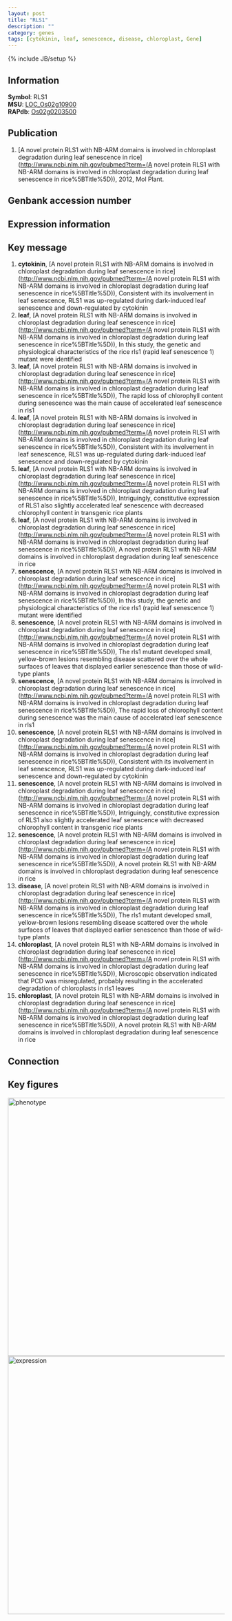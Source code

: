 ```yaml
---
layout: post
title: "RLS1"
description: ""
category: genes
tags: [cytokinin, leaf, senescence, disease, chloroplast, Gene]
---
```

{% include JB/setup %}

## Information
__Symbol__: RLS1  
__MSU__: [LOC_Os02g10900](http://rice.plantbiology.msu.edu/cgi-bin/ORF_infopage.cgi?orf=LOC_Os02g10900)  
__RAPdb__: [Os02g0203500](http://rapdb.dna.affrc.go.jp/viewer/gbrowse_details/irgsp1?name=Os02g0203500)  

## Publication
1. [A novel protein RLS1 with NB-ARM domains is involved in chloroplast degradation during leaf senescence in rice](http://www.ncbi.nlm.nih.gov/pubmed?term=(A novel protein RLS1 with NB-ARM domains is involved in chloroplast degradation during leaf senescence in rice%5BTitle%5D)), 2012, Mol Plant.

## Genbank accession number

## Expression information

## Key message
1. __cytokinin__, [A novel protein RLS1 with NB-ARM domains is involved in chloroplast degradation during leaf senescence in rice](http://www.ncbi.nlm.nih.gov/pubmed?term=(A novel protein RLS1 with NB-ARM domains is involved in chloroplast degradation during leaf senescence in rice%5BTitle%5D)),  Consistent with its involvement in leaf senescence, RLS1 was up-regulated during dark-induced leaf senescence and down-regulated by cytokinin
2. __leaf__, [A novel protein RLS1 with NB-ARM domains is involved in chloroplast degradation during leaf senescence in rice](http://www.ncbi.nlm.nih.gov/pubmed?term=(A novel protein RLS1 with NB-ARM domains is involved in chloroplast degradation during leaf senescence in rice%5BTitle%5D)),  In this study, the genetic and physiological characteristics of the rice rls1 (rapid leaf senescence 1) mutant were identified
3. __leaf__, [A novel protein RLS1 with NB-ARM domains is involved in chloroplast degradation during leaf senescence in rice](http://www.ncbi.nlm.nih.gov/pubmed?term=(A novel protein RLS1 with NB-ARM domains is involved in chloroplast degradation during leaf senescence in rice%5BTitle%5D)),  The rapid loss of chlorophyll content during senescence was the main cause of accelerated leaf senescence in rls1
4. __leaf__, [A novel protein RLS1 with NB-ARM domains is involved in chloroplast degradation during leaf senescence in rice](http://www.ncbi.nlm.nih.gov/pubmed?term=(A novel protein RLS1 with NB-ARM domains is involved in chloroplast degradation during leaf senescence in rice%5BTitle%5D)),  Consistent with its involvement in leaf senescence, RLS1 was up-regulated during dark-induced leaf senescence and down-regulated by cytokinin
5. __leaf__, [A novel protein RLS1 with NB-ARM domains is involved in chloroplast degradation during leaf senescence in rice](http://www.ncbi.nlm.nih.gov/pubmed?term=(A novel protein RLS1 with NB-ARM domains is involved in chloroplast degradation during leaf senescence in rice%5BTitle%5D)),  Intriguingly, constitutive expression of RLS1 also slightly accelerated leaf senescence with decreased chlorophyll content in transgenic rice plants
6. __leaf__, [A novel protein RLS1 with NB-ARM domains is involved in chloroplast degradation during leaf senescence in rice](http://www.ncbi.nlm.nih.gov/pubmed?term=(A novel protein RLS1 with NB-ARM domains is involved in chloroplast degradation during leaf senescence in rice%5BTitle%5D)), A novel protein RLS1 with NB-ARM domains is involved in chloroplast degradation during leaf senescence in rice
7. __senescence__, [A novel protein RLS1 with NB-ARM domains is involved in chloroplast degradation during leaf senescence in rice](http://www.ncbi.nlm.nih.gov/pubmed?term=(A novel protein RLS1 with NB-ARM domains is involved in chloroplast degradation during leaf senescence in rice%5BTitle%5D)),  In this study, the genetic and physiological characteristics of the rice rls1 (rapid leaf senescence 1) mutant were identified
8. __senescence__, [A novel protein RLS1 with NB-ARM domains is involved in chloroplast degradation during leaf senescence in rice](http://www.ncbi.nlm.nih.gov/pubmed?term=(A novel protein RLS1 with NB-ARM domains is involved in chloroplast degradation during leaf senescence in rice%5BTitle%5D)),  The rls1 mutant developed small, yellow-brown lesions resembling disease scattered over the whole surfaces of leaves that displayed earlier senescence than those of wild-type plants
9. __senescence__, [A novel protein RLS1 with NB-ARM domains is involved in chloroplast degradation during leaf senescence in rice](http://www.ncbi.nlm.nih.gov/pubmed?term=(A novel protein RLS1 with NB-ARM domains is involved in chloroplast degradation during leaf senescence in rice%5BTitle%5D)),  The rapid loss of chlorophyll content during senescence was the main cause of accelerated leaf senescence in rls1
10. __senescence__, [A novel protein RLS1 with NB-ARM domains is involved in chloroplast degradation during leaf senescence in rice](http://www.ncbi.nlm.nih.gov/pubmed?term=(A novel protein RLS1 with NB-ARM domains is involved in chloroplast degradation during leaf senescence in rice%5BTitle%5D)),  Consistent with its involvement in leaf senescence, RLS1 was up-regulated during dark-induced leaf senescence and down-regulated by cytokinin
11. __senescence__, [A novel protein RLS1 with NB-ARM domains is involved in chloroplast degradation during leaf senescence in rice](http://www.ncbi.nlm.nih.gov/pubmed?term=(A novel protein RLS1 with NB-ARM domains is involved in chloroplast degradation during leaf senescence in rice%5BTitle%5D)),  Intriguingly, constitutive expression of RLS1 also slightly accelerated leaf senescence with decreased chlorophyll content in transgenic rice plants
12. __senescence__, [A novel protein RLS1 with NB-ARM domains is involved in chloroplast degradation during leaf senescence in rice](http://www.ncbi.nlm.nih.gov/pubmed?term=(A novel protein RLS1 with NB-ARM domains is involved in chloroplast degradation during leaf senescence in rice%5BTitle%5D)), A novel protein RLS1 with NB-ARM domains is involved in chloroplast degradation during leaf senescence in rice
13. __disease__, [A novel protein RLS1 with NB-ARM domains is involved in chloroplast degradation during leaf senescence in rice](http://www.ncbi.nlm.nih.gov/pubmed?term=(A novel protein RLS1 with NB-ARM domains is involved in chloroplast degradation during leaf senescence in rice%5BTitle%5D)),  The rls1 mutant developed small, yellow-brown lesions resembling disease scattered over the whole surfaces of leaves that displayed earlier senescence than those of wild-type plants
14. __chloroplast__, [A novel protein RLS1 with NB-ARM domains is involved in chloroplast degradation during leaf senescence in rice](http://www.ncbi.nlm.nih.gov/pubmed?term=(A novel protein RLS1 with NB-ARM domains is involved in chloroplast degradation during leaf senescence in rice%5BTitle%5D)),  Microscopic observation indicated that PCD was misregulated, probably resulting in the accelerated degradation of chloroplasts in rls1 leaves
15. __chloroplast__, [A novel protein RLS1 with NB-ARM domains is involved in chloroplast degradation during leaf senescence in rice](http://www.ncbi.nlm.nih.gov/pubmed?term=(A novel protein RLS1 with NB-ARM domains is involved in chloroplast degradation during leaf senescence in rice%5BTitle%5D)), A novel protein RLS1 with NB-ARM domains is involved in chloroplast degradation during leaf senescence in rice

## Connection

## Key figures
<img src="http://ricencode.github.io/images/RLS1.pheno.png" alt="phenotype"  style="width: 600px;"/>

<img src="http://ricencode.github.io/images/RLS1.exp.png" alt="expression"  style="width: 600px;"/>


